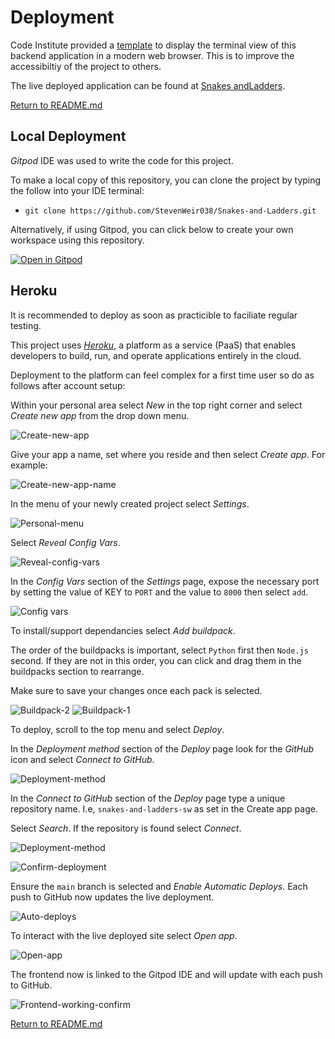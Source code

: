 # Deployment

Code Institute provided a [template](https://github.com/Code-Institute-Org/python-essentials-template) to display the terminal view of this backend application in a modern web browser. This is to improve the accessibiltiy of the project to others.

The live deployed application can be found at [Snakes andLadders](https://snakes-and-ladders-sw.herokuapp.com/).

[Return to README.md](README.md)

## Local Deployment
*Gitpod* IDE was used to write the code for this project.

To make a local copy of this repository, you can clone the project by typing the follow into your IDE terminal:
- `git clone https://github.com/StevenWeir038/Snakes-and-Ladders.git`

Alternatively, if using Gitpod, you can click below to create your own workspace using this repository.

[![Open in Gitpod](https://gitpod.io/button/open-in-gitpod.svg)](https://gitpod.io/#https://github.com/StevenWeir038/Snakes-and-Ladders)

## Heroku
It is recommended to deploy as soon as practicible to faciliate regular testing.

This project uses [*Heroku*](https://www.heroku.com/about), a platform as a service (PaaS) that enables developers to build, run, and operate applications entirely in the cloud.

Deployment to the platform can feel complex for a first time user so do as follows after account setup:

Within your personal area select *New* in the top right corner and select *Create new app* from the drop down menu.

![Create-new-app](docs/readme/heroku-deployment/heroku-create-new-app.png "Create new app")

Give your app a name, set where you reside and then select *Create app*. For example:

![Create-new-app-name](docs/readme/heroku-deployment/heroku-create-new-app-name.png "Create new app name")

In the menu of your newly created project select *Settings*.

![Personal-menu](docs/readme/heroku-deployment/heroku-personal-menu.png "Personal menu")




Select *Reveal Config Vars*.

![Reveal-config-vars](docs/readme/heroku-deployment/heroku-personal-reveal-config-vars.png "Reveal config vars")

In the *Config Vars* section of the *Settings* page, expose the necessary port by setting the value of KEY to `PORT` and the value to `8000` then select `add`.  

![Config vars](docs/readme/heroku-deployment/heroku-config-vars.png "Config vars")

To install/support dependancies select *Add buildpack*.

The order of the buildpacks is important, select `Python` first then `Node.js` second. If they are not in this order, you can click and drag them in the buildpacks section to rearrange.

Make sure to save your changes once each pack is selected.

![Buildpack-2](docs/readme/heroku-deployment/heroku-buildpack-2.png "Buildpack-2")
![Buildpack-1](docs/readme/heroku-deployment/heroku-buildpack-1.png "Buildpack-1")

To deploy, scroll to the top menu and select *Deploy*.

In the *Deployment method* section of the *Deploy* page look for the *GitHub* icon and select *Connect to GitHub*.

![Deployment-method](docs/readme/heroku-deployment/heroku-deployment-method-github.png "Deployment method")

In the *Connect to GitHub* section of the *Deploy* page type a unique repository name.  I.e, `snakes-and-ladders-sw` as set in the Create app page.

Select *Search*.  If the repository is found select *Connect*.

![Deployment-method](docs/readme/heroku-deployment/heroku-deployment-method-github-name.png "Deployment method")

![Confirm-deployment](docs/readme/heroku-deployment/heroku-deployment-github-confirm.png "Confirm deployment")

Ensure the `main` branch is selected and *Enable Automatic Deploys*.
Each push to GitHub now updates the live deployment.

![Auto-deploys](docs/readme/heroku-deployment/heroku-deployment-auto-deploys.png "Auto deploys")

To interact with the live deployed site select *Open app*.

![Open-app](docs/readme/heroku-deployment/heroku-open-app.png "Open app")

The frontend now is linked to the Gitpod IDE and will update with each push to GitHub.

![Frontend-working-confirm](docs/readme/heroku-deployment/heroku-deployment-frontend-working-confirm.png "Frontend working confirm")

[Return to README.md](README.md)